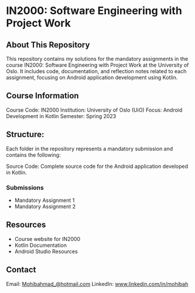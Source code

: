 # IN2000: Software Engineering with Project Work


## About This Repository
This repository contains my solutions for the mandatory assignments in the course IN2000: Software Engineering with Project Work at the University of Oslo. It includes code, documentation, and reflection notes related to each assignment, focusing on Android application development using Kotlin.


## Course Information
Course Code: IN2000
Institution: University of Oslo (UiO)
Focus: Android Development in Kotlin
Semester: Spring 2023

## Structure:
Each folder in the repository represents a mandatory submission and contains the following:

Source Code: Complete source code for the Android application developed in Kotlin.

### Submissions
- Mandatory Assignment 1
- Mandatory Assignment 2

## Resources
- Course website for IN2000
- Kotlin Documentation
- Android Studio Resources

## Contact
Email: Mohibahmad_@hotmail.com
LinkedIn: www.linkedin.com/in/mohibah




